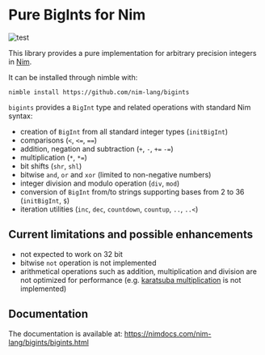 # Pure BigInts for Nim

![test](https://github.com/def-/nim-bigints/workflows/test/badge.svg)

This library provides a pure implementation for arbitrary precision integers in [Nim](https://nim-lang.org/).

It can be installed through nimble with:

```
nimble install https://github.com/nim-lang/bigints
```

`bigints` provides a `BigInt` type and related operations with standard Nim syntax:

- creation of `BigInt` from all standard integer types (`initBigInt`)
- comparisons (`<`, `<=`, `==`)
- addition, negation and subtraction (`+`, `-`, `+=` `-=`)
- multiplication (`*`, `*=`)
- bit shifts (`shr`, `shl`)
- bitwise `and`, `or` and `xor` (limited to non-negative numbers)
- integer division and modulo operation (`div`, `mod`)
- conversion of `BigInt` from/to strings supporting bases from 2 to 36 (`initBigInt`, `$`)
- iteration utilities (`inc`, `dec`, `countdown`, `countup`, `..`, `..<`)



## Current limitations and possible enhancements

* not expected to work on 32 bit
* bitwise `not` operation is not implemented
* arithmetical operations such as addition, multiplication and division are not optimized for performance (e.g. [karatsuba multiplication](https://en.wikipedia.org/wiki/Karatsuba_algorithm) is not implemented)



## Documentation

The documentation is available at: https://nimdocs.com/nim-lang/bigints/bigints.html

